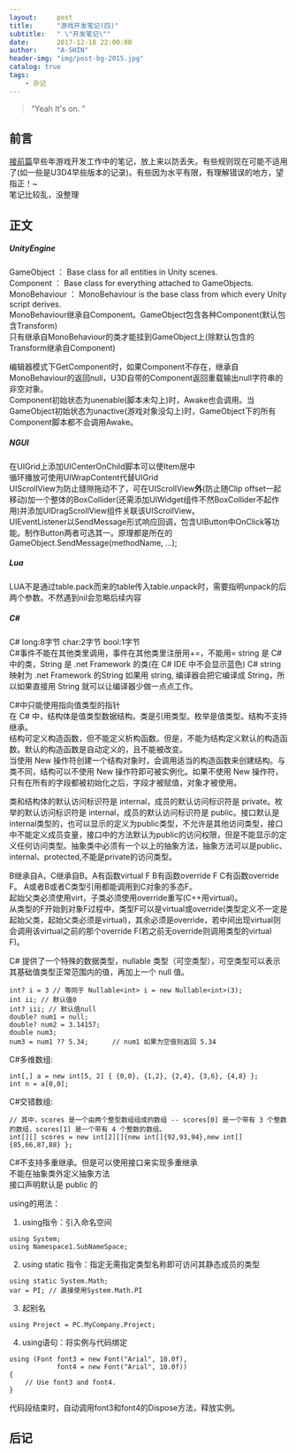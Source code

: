 ```yaml
---
layout:     post
title:      "游戏开发笔记(四)"
subtitle:   " \"开发笔记\""
date:       2017-12-18 22:00:00
author:     "A-SHIN"
header-img: "img/post-bg-2015.jpg"
catalog: true
tags:
    - 杂记
---
```


> “Yeah It's on. ”


## 前言
[接前篇](https://huangx916.github.io/2017/12/08/note03/)早些年游戏开发工作中的笔记，放上来以防丢失。有些规则现在可能不适用了(如一些是U3D4早些版本的记录)。有些因为水平有限，有理解错误的地方，望指正！~  
笔记比较乱，没整理

## 正文
##### UnityEngine  
GameObject	： Base class for all entities in Unity scenes.  
Component ： Base class for everything attached to GameObjects.  
MonoBehaviour ： MonoBehaviour is the base class from which every Unity script derives.  
MonoBehaviour继承自Component。GameObject包含各种Component(默认包含Transform)  
只有继承自MonoBehaviour的类才能挂到GameObject上(除默认包含的Transform继承自Component)  

编辑器模式下GetComponent时，如果Component不存在，继承自MonoBehaviour的返回null，U3D自带的Component返回重载输出null字符串的非空对象。  
Component初始状态为unenable(脚本未勾上)时，Awake也会调用。当GameObject初始状态为unactive(游戏对象没勾上)时，GameObject下的所有Component脚本都不会调用Awake。  

##### NGUI  
在UIGrid上添加UICenterOnChild脚本可以使Item居中  
循环播放可使用UIWrapContent代替UIGrid  
UIScrollView为防止缝隙拖动不了，可在UIScrollView**外**(防止随Clip offset一起移动)加一个整体的BoxCollider(还需添加UIWidget组件不然BoxCollider不起作用)并添加UIDragScrollView组件关联该UIScrollView。  
UIEventListener以SendMessage形式响应回调，包含UIButton中OnClick等功能。制作Button两者可选其一。原理都是所在的GameObject.SendMessage(methodName, ...);  

##### Lua  
LUA不是通过table.pack而来的table传入table.unpack时，需要指明unpack的后两个参数。不然遇到nil会忽略后续内容  

##### C#  
C# long:8字节 char:2字节 bool:1字节  
C#事件不能在其他类里调用，事件在其他类里注册用+=，不能用=
string 是 C# 中的类，String 是 .net Framework 的类(在 C# IDE 中不会显示蓝色) C# string 映射为 .net Framework 的String 如果用 string, 编译器会把它编译成 String，所以如果直接用 String 就可以让编译器少做一点点工作。  

C#中只能使用指向值类型的指针  
在 C# 中，结构体是值类型数据结构。类是引用类型。枚举是值类型。结构不支持继承。  
结构可定义构造函数，但不能定义析构函数。但是，不能为结构定义默认的构造函数。默认的构造函数是自动定义的，且不能被改变。  
当使用 New 操作符创建一个结构对象时，会调用适当的构造函数来创建结构。与类不同，结构可以不使用 New 操作符即可被实例化。如果不使用 New 操作符，只有在所有的字段都被初始化之后，字段才被赋值，对象才被使用。  

类和结构体的默认访问标识符是 internal，成员的默认访问标识符是 private。枚举的默认访问标识符是 internal，成员的默认访问标识符是 public。接口默认是internal类型的，也可以显示的定义为public类型，不允许是其他访问类型，接口中不能定义成员变量，接口中的方法默认为public的访问权限，但是不能显示的定义任何访问类型。抽象类中必须有一个以上的抽象方法，抽象方法可以是public、internal、protected,不能是private的访问类型。  
  
B继承自A，C继承自B。A有函数virtual F	B有函数override F	C有函数override F。	A或者B或者C类型引用都能调用到C对象的多态F。  
起始父类必须使用virt，子类必须使用override重写(C++用virtual)。  
从类型的F开始到对象F过程中，类型F可以是virtual或override(类型定义不一定是起始父类，起始父类必须是virtual)，其余必须是override，若中间出现virtual则会调用该virtual之前的那个override F(若之前无override则调用类型的virtual F)。  
  
C# 提供了一个特殊的数据类型，nullable 类型（可空类型），可空类型可以表示其基础值类型正常范围内的值，再加上一个 null 值。  
```
int? i = 3 // 等同于 Nullable<int> i = new Nullable<int>(3);  
int ii; // 默认值0  
int? iii; // 默认值null  
double? num1 = null;  
double? num2 = 3.14157;  
double num3;  
num3 = num1 ?? 5.34;      // num1 如果为空值则返回 5.34  
```  

C#多维数组:   
```
int[,] a = new int[5, 2] { {0,0}, {1,2}, {2,4}, {3,6}, {4,8} };  
int n = a[0,0];  
```  
C#交错数组:   
```
// 其中，scores 是一个由两个整型数组组成的数组 -- scores[0] 是一个带有 3 个整数的数组，scores[1] 是一个带有 4 个整数的数组。  
int[][] scores = new int[2][]{new int[]{92,93,94},new int[]{85,66,87,88} };	
```  

C#不支持多重继承。但是可以使用接口来实现多重继承  
不能在抽象类外定义抽象方法  
接口声明默认是 public 的  

using的用法：  
1. using指令：引入命名空间  
```
using System;
using Namespace1.SubNameSpace;
```  
2. using static 指令：指定无需指定类型名称即可访问其静态成员的类型  
```
using static System.Math;
var = PI; // 直接使用System.Math.PI
```  
3. 起别名  
```
using Project = PC.MyCompany.Project;
```  
4. using语句：将实例与代码绑定  
```
using (Font font3 = new Font("Arial", 10.0f),
            font4 = new Font("Arial", 10.0f))
{
    // Use font3 and font4.
}
```  
代码段结束时，自动调用font3和font4的Dispose方法，释放实例。  

## 后记